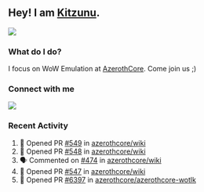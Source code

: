 ## Hey! I am [Kitzunu](https://Github.com/Kitzunu).

<!--- <a href="https://github-readme-stats.kitzunu.vercel.app/api?username=Kitzunu&show_icons=true&theme=dark">
  <img src="https://github-readme-stats.kitzunu.vercel.app/api?username=Kitzunu&show_icons=true&theme=dark" />
</a>
<a href="https://github-readme-stats.kitzunu.vercel.app/api?username=Kitzunu&show_icons=true&theme=dark">
  <img align="center" src="https://github-readme-stats.vercel.app/api/top-langs/?username=Kitzunu&layout=compact&theme=dark" />
</a> -->

<a href="https://metrics.lecoq.io/Kitzunu?template=classic&people=1&notable=1&people.limit=28&people.size=28&people.types=followers%2C%20following&people.thanks=Keader&people.identicons=false&people.shuffle=false&notable.repositories=true&config.timezone=Europe%2FStockholm">
  <img align="center" src="https://metrics.lecoq.io/Kitzunu?template=classic&people=1&notable=1&people.limit=28&people.size=28&people.types=followers%2C%20following&people.thanks=Keader&people.identicons=false&people.shuffle=false&notable.repositories=true&config.timezone=Europe%2FStockholm" />
</a>

### What do I do?

I focus on WoW Emulation at [AzerothCore](https://Github.com/AzerothCore). Come join us ;)

### Connect with me
[![](https://img.shields.io/badge/AzerothCore%20Discord-Connect%20with%20me!-green)](https://discord.com/invite/gkt4y2x)

### Recent Activity

<!--START_SECTION:activity-->
1. 💪 Opened PR [#549](https://github.com/azerothcore/wiki/pull/549) in [azerothcore/wiki](https://github.com/azerothcore/wiki)
2. 💪 Opened PR [#548](https://github.com/azerothcore/wiki/pull/548) in [azerothcore/wiki](https://github.com/azerothcore/wiki)
3. 🗣 Commented on [#474](https://github.com/azerothcore/wiki/issues/474) in [azerothcore/wiki](https://github.com/azerothcore/wiki)
4. 💪 Opened PR [#547](https://github.com/azerothcore/wiki/pull/547) in [azerothcore/wiki](https://github.com/azerothcore/wiki)
5. 💪 Opened PR [#6397](https://github.com/azerothcore/azerothcore-wotlk/pull/6397) in [azerothcore/azerothcore-wotlk](https://github.com/azerothcore/azerothcore-wotlk)
<!--END_SECTION:activity-->
